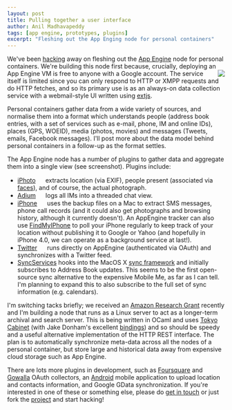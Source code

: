 ```yaml
---
layout: post
title: Pulling together a user interface
author: Anil Madhavapeddy
tags: [app engine, prototypes, plugins]
excerpt: "Fleshing out the App Enging node for personal containers"
---
```


<!--- OLD Excerpt: excerpt: Personal containers gather data from a wide variety of sources, and normalise them into a format which understands people (address book entries, with a set of services such as e-mail, phone, IM and online IDs), places (GPS, WOEID), media (photos, movies) and messages (Tweets, emails, Facebook messages). -->

We've been [hacking](http://github.com/avsm/perscon) away on fleshing out the <a href="http://code.google.com/appengine">App Engine</a> node for personal containers.  We're building this node first because, crucially, deploying an App Engine VM is free to anyone with a Google account.
<a href="/images/perscon-extjs.png"><img style="float:right" src="/images/perscon-extjs-thumb.png"></a>
The service itself is limited since you can only respond to HTTP or XMPP requests and do HTTP fetches, and so its primary use is as an always-on data collection service with a webmail-style UI written using [extjs](http://www.extjs.com/).

Personal containers gather data from a wide variety of sources, and normalise them into a format which understands people (address book entries, with a set of services such as e-mail, phone, IM and online IDs), places (GPS, WOEID), media (photos, movies) and messages (Tweets, emails, Facebook messages). I'll post more about the data model behind personal containers in a follow-up as the format settles.

The App Engine node has a number of plugins to gather data and aggregate them into a single view (see screenshot). Plugins include:

* [iPhoto](http://github.com/avsm/perscon/tree/master/plugins/iPhoto/) <img src="/images/iphoto_30x30.png" width="15" /> extracts location (via EXIF), people present (associated via [faces](http://gizmodo.com/5141741/what-to-know-about-iphoto-09-face-detection-and-recognition)), and of course, the actual photograph.
* [Adium](http://github.com/avsm/perscon/tree/master/plugins/Adium/) <img src="/images/chat_30x30.png" width="15" /> logs all IMs into a threaded chat view.
* [iPhone](http://github.com/avsm/perscon/tree/master/plugins/iPhone/) <img src="/images/phone_30x30.png" width="15" /> uses the backup files on a Mac to extract SMS messages, phone call records (and it could also get photographs and browsing history, although it currently doesn't).  An AppEngine tracker can also use [FindMyIPhone](http://www.apple.com/mobileme/features/find-my-iphone.html) to poll your iPhone regularly to keep track of your location without publishing it to Google or Yahoo (and hopefully in iPhone 4.0, we can operate as a background service at last!).
* [Twitter](http://github.com/avsm/perscon/tree/master/appengine/twitter.py) <img src="/images/twitter_30x30.png" width="15" /> runs directly on AppEngine (authenticated via OAuth) and synchronizes with a Twitter feed.
* [SyncServices](http://github.com/avsm/perscon/tree/master/plugins/MacOS-SyncServices/) hooks into the MacOS X <a href="http://developer.apple.com/macosx/syncservices.html">sync framework</a> and initially subscribes to Address Book updates. This seems to be the first open-source sync alternative to the expensive Mobile Me, as far as I can tell.  I'm planning to expand this to also subscribe to the full set of sync information (e.g. calendars).

I'm switching tacks briefly; we received an [Amazon Research Grant](http://aws.amazon.com/education/aws-in-education-research-grants/) recently and I'm building a node that runs as a Linux server to act as a longer-term archival and search server.  This is being written in OCaml and uses [Tokyo Cabinet](http://1978th.net/tokyocabinet/) (with Jake Donham's excellent [bindings](http://github.com/jaked/otoky)) and so should be speedy and a useful alternative implementation of the HTTP REST interface.  The plan is to automatically synchronize meta-data across all the nodes of a personal container, but store large and historical data away from expensive cloud storage such as App Engine. 

There are lots more plugins in development, such as [Foursquare](http://foursquare.com) and [Gowalla](http://gowalla.com) OAuth collectors, an [Android](http://github.com/avsm/perscon/tree/master/android) mobile application to upload location and contacts information, and Google GData synchronization.  If you're interested in one of these or something else, please do [get in touch](/contact.html) or just fork the [project](http://github.com/avsm/perscon) and start hacking!
